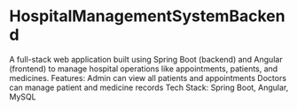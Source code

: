# HospitalManagementSystemBackend
A full-stack web application built using Spring Boot (backend) and Angular (frontend) to manage hospital operations like appointments, patients, and medicines.  Features:  Admin can view all patients and appointments  Doctors can manage patient and medicine records  Tech Stack: Spring Boot, Angular, MySQL
